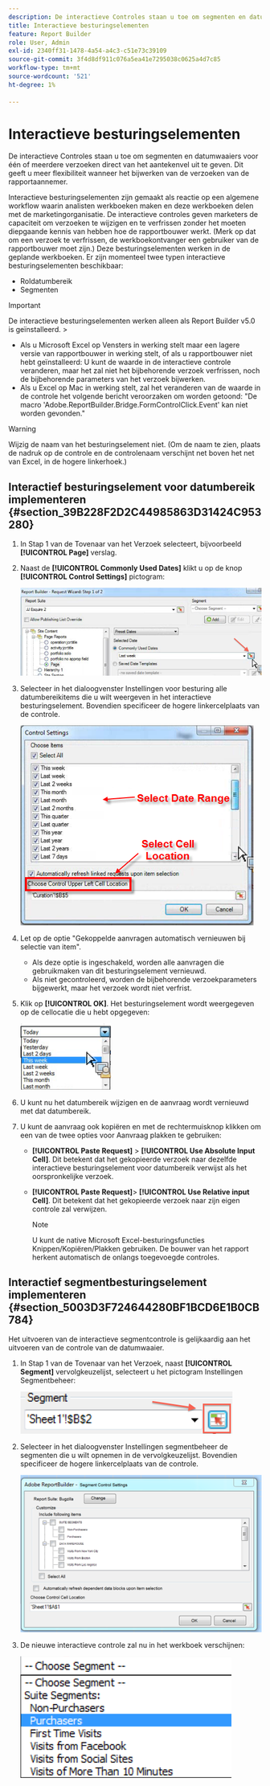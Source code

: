 ```yaml
---
description: De interactieve Controles staan u toe om segmenten en datumwaaiers voor één of meerdere verzoeken direct van het aantekenvel uit te geven. Dit geeft u meer flexibiliteit wanneer het bijwerken van de verzoeken van de rapportaannemer.
title: Interactieve besturingselementen
feature: Report Builder
role: User, Admin
exl-id: 2340ff31-1478-4a54-a4c3-c51e73c39109
source-git-commit: 3f4d8df911c076a5ea41e7295038c0625a4d7c85
workflow-type: tm+mt
source-wordcount: '521'
ht-degree: 1%

---
```


# Interactieve besturingselementen

De interactieve Controles staan u toe om segmenten en datumwaaiers voor één of meerdere verzoeken direct van het aantekenvel uit te geven. Dit geeft u meer flexibiliteit wanneer het bijwerken van de verzoeken van de rapportaannemer.

Interactieve besturingselementen zijn gemaakt als reactie op een algemene workflow waarin analisten werkboeken maken en deze werkboeken delen met de marketingorganisatie. De interactieve controles geven marketers de capaciteit om verzoeken te wijzigen en te verfrissen zonder het moeten diepgaande kennis van hebben hoe de rapportbouwer werkt. (Merk op dat om een verzoek te verfrissen, de werkboekontvanger een gebruiker van de rapportbouwer moet zijn.) Deze besturingselementen werken in de geplande werkboeken. Er zijn momenteel twee typen interactieve besturingselementen beschikbaar:

* Roldatumbereik
* Segmenten

>[!IMPORTANT]
>
>De interactieve besturingselementen werken alleen als Report Builder v5.0 is geïnstalleerd. >
>* Als u Microsoft Excel op Vensters in werking stelt maar een lagere versie van rapportbouwer in werking stelt, of als u rapportbouwer niet hebt geïnstalleerd: U kunt de waarde in de interactieve controle veranderen, maar het zal niet het bijbehorende verzoek verfrissen, noch de bijbehorende parameters van het verzoek bijwerken.
>* Als u Excel op Mac in werking stelt, zal het veranderen van de waarde in de controle het volgende bericht veroorzaken om worden getoond: &quot;De macro &#39;Adobe.ReportBuilder.Bridge.FormControlClick.Event&#39; kan niet worden gevonden.&quot;
>


>[!WARNING]
>
>Wijzig de naam van het besturingselement niet. (Om de naam te zien, plaats de nadruk op de controle en de controlenaam verschijnt net boven het net van Excel, in de hogere linkerhoek.)

## Interactief besturingselement voor datumbereik implementeren {#section_39B228F2D2C44985863D31424C953280}

1. In Stap 1 van de Tovenaar van het Verzoek selecteert, bijvoorbeeld **[!UICONTROL Page]** verslag.
1. Naast de **[!UICONTROL Commonly Used Dates]** klikt u op de knop **[!UICONTROL Control Settings]** pictogram:

   ![](assets/date_range_control.png)

1. Selecteer in het dialoogvenster Instellingen voor besturing alle datumbereikitems die u wilt weergeven in het interactieve besturingselement. Bovendien specificeer de hogere linkercelplaats van de controle.

   ![](assets/control_settings.png)

1. Let op de optie &quot;Gekoppelde aanvragen automatisch vernieuwen bij selectie van item&quot;.

   * Als deze optie is ingeschakeld, worden alle aanvragen die gebruikmaken van dit besturingselement vernieuwd.
   * Als niet gecontroleerd, worden de bijbehorende verzoekparameters bijgewerkt, maar het verzoek wordt niet verfrist.

1. Klik op **[!UICONTROL OK]**. Het besturingselement wordt weergegeven op de cellocatie die u hebt opgegeven:

   ![](assets/date_range_control_interactive.png)

1. U kunt nu het datumbereik wijzigen en de aanvraag wordt vernieuwd met dat datumbereik.
1. U kunt de aanvraag ook kopiëren en met de rechtermuisknop klikken om een van de twee opties voor Aanvraag plakken te gebruiken:

   * **[!UICONTROL Paste Request]** > **[!UICONTROL Use Absolute Input Cell]**. Dit betekent dat het gekopieerde verzoek naar dezelfde interactieve besturingselement voor datumbereik verwijst als het oorspronkelijke verzoek.

   * **[!UICONTROL Paste Request]**> **[!UICONTROL Use Relative input Cell]**. Dit betekent dat het gekopieerde verzoek naar zijn eigen controle zal verwijzen.

      >[!NOTE]
      >
      >U kunt de native Microsoft Excel-besturingsfuncties Knippen/Kopiëren/Plakken gebruiken. De bouwer van het rapport herkent automatisch de onlangs toegevoegde controles.

## Interactief segmentbesturingselement implementeren {#section_5003D3F724644280BF1BCD6E1B0CB784}

Het uitvoeren van de interactieve segmentcontrole is gelijkaardig aan het uitvoeren van de controle van de datumwaaier.

1. In Stap 1 van de Tovenaar van het Verzoek, naast **[!UICONTROL Segment]** vervolgkeuzelijst, selecteert u het pictogram Instellingen Segmentbeheer:

   ![](assets/segment_interactive_1.png)

1. Selecteer in het dialoogvenster Instellingen segmentbeheer de segmenten die u wilt opnemen in de vervolgkeuzelijst. Bovendien specificeer de hogere linkercelplaats van de controle.

   ![](assets/segment_drop_down_properties.png)

1. De nieuwe interactieve controle zal nu in het werkboek verschijnen:

   ![](assets/segment_interactive_3.png)
